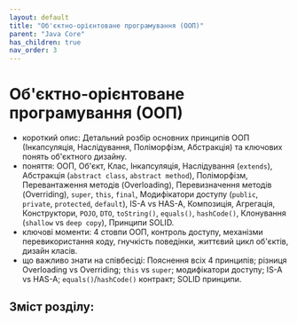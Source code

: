 ```yaml
---
layout: default
title: "Об'єктно-орієнтоване програмування (ООП)"
parent: "Java Core"
has_children: true
nav_order: 3
---
```


# Об'єктно-орієнтоване програмування (ООП)

*   короткий опис: Детальний розбір основних принципів ООП (Інкапсуляція, Наслідування, Поліморфізм, Абстракція) та ключових понять об'єктного дизайну.
*   поняття: ООП, Об'єкт, Клас, Інкапсуляція, Наслідування (`extends`), Абстракція (`abstract class`, `abstract method`), Поліморфізм, Перевантаження методів (Overloading), Перевизначення методів (Overriding), `super`, `this`, `final`, Модифікатори доступу (`public`, `private`, `protected`, `default`), IS-A vs HAS-A, Композиція, Агрегація, Конструктори, `POJO`, `DTO`, `toString()`, `equals()`, `hashCode()`, Клонування (`shallow` vs `deep copy`), Принципи SOLID.
*   ключові моменти: 4 стовпи ООП, контроль доступу, механізми перевикористання коду, гнучкість поведінки, життєвий цикл об'єктів, дизайн класів.
*   що важливо знати на співбесіді: Пояснення всіх 4 принципів; різниця Overloading vs Overriding; `this` vs `super`; модифікатори доступу; IS-A vs HAS-A; `equals()`/`hashCode()` контракт; SOLID принципи.


## Зміст розділу:

